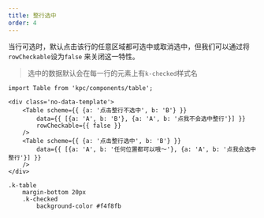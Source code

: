 ```yaml
---
title: 整行选中
order: 4
---
```


当行可选时，默认点击该行的任意区域都可选中或取消选中，但我们可以通过将`rowCheckable`设为`false`
来关闭这一特性。

> 选中的数据默认会在每一行的元素上有`k-checked`样式名

```vdt
import Table from 'kpc/components/table';

<div class='no-data-template'>
    <Table scheme={{ {a: '点击整行不选中', b: 'B'} }}
        data={{ [{a: 'A', b: 'B'}, {a: 'A', b: '点我不会选中整行'}] }}
        rowCheckable={{ false }}
    />
    <Table scheme={{ {a: '点击整行选中', b: 'B'} }} 
        data={{ [{a: 'A', b: '任何位置都可以哦～'}, {a: 'A', b: '点我会选中整行'}] }}
    />
</div>
```

```styl
.k-table
    margin-bottom 20px
    .k-checked
        background-color #f4f8fb
```







